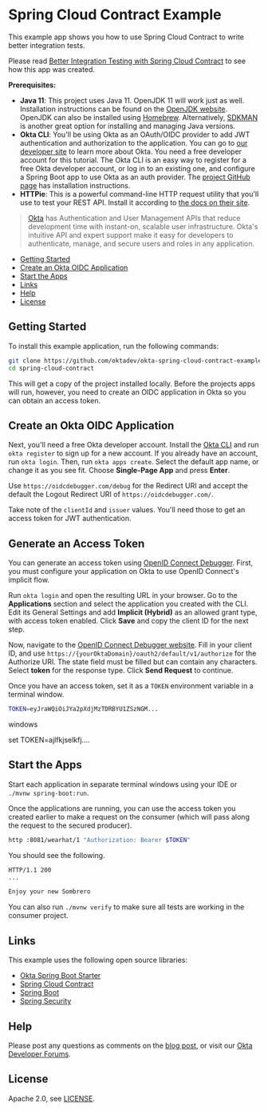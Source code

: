 # Spring Cloud Contract Example

This example app shows you how to use Spring Cloud Contract to write better integration tests.

Please read [Better Integration Testing with Spring Cloud Contract][blog] to see how this app was created.

**Prerequisites:**

- **Java 11**: This project uses Java 11. OpenJDK 11 will work just as well. Installation instructions can be found on the [OpenJDK website](https://openjdk.java.net/install/). OpenJDK can also be installed using [Homebrew](https://brew.sh/). Alternatively, [SDKMAN](https://sdkman.io/) is another great option for installing and managing Java versions.
- **Okta CLI**: You'll be using Okta as an OAuth/OIDC provider to add JWT authentication and authorization to the application. You can go to [our developer site](https://developer.okta.com) to learn more about Okta. You need a free developer account for this tutorial. The Okta CLI is an easy way to register for a free Okta developer account, or log in to an existing one, and configure a Spring Boot app to use Okta as an auth provider. The [project GitHub page](https://github.com/okta/okta-cli) has installation instructions.
- **HTTPie**: This is a powerful command-line HTTP request utility that you'll use to test your REST API. Install it according to [the docs on their site](https://httpie.org/doc#installation).

> [Okta](https://developer.okta.com/) has Authentication and User Management APIs that reduce development time with instant-on, scalable user infrastructure. Okta's intuitive API and expert support make it easy for developers to authenticate, manage, and secure users and roles in any application.

* [Getting Started](#getting-started)
* [Create an Okta OIDC Application](#create-an-okta-oidc-application)
* [Start the Apps](#start-the-apps)
* [Links](#links)
* [Help](#help)
* [License](#license)

## Getting Started

To install this example application, run the following commands:

```bash
git clone https://github.com/oktadev/okta-spring-cloud-contract-example.git spring-cloud-contract
cd spring-cloud-contract
```

This will get a copy of the project installed locally. Before the projects apps will run, however, you need to create an OIDC application in Okta so you can obtain an access token.

## Create an Okta OIDC Application

Next, you'll need a free Okta developer account. Install the [Okta CLI](https://cli.okta.com/) and run `okta register` to sign up for a new account. If you already have an account, run `okta login`. Then, run `okta apps create`. Select the default app name, or change it as you see fit. Choose **Single-Page App** and press **Enter**.

Use `https://oidcdebugger.com/debug` for the Redirect URI and accept the default the Logout Redirect URI of `https://oidcdebugger.com/`.

Take note of the `clientId` and `issuer` values. You'll need those to get an access token for JWT authentication.

## Generate an Access Token

You can generate an access token using [OpenID Connect Debugger](https://oidcdebugger.com/). First, you must configure your application on Okta to use OpenID Connect's implicit flow.

Run `okta login` and open the resulting URL in your browser. Go to the **Applications** section and select the application you created with the CLI. Edit its General Settings and add **Implicit (Hybrid)** as an allowed grant type, with access token enabled. Click **Save** and copy the client ID for the next step.

Now, navigate to the [OpenID Connect Debugger website](https://oidcdebugger.com/). Fill in your client ID, and use `https://{yourOktaDomain}/oauth2/default/v1/authorize` for the Authorize URI. The state field must be filled but can contain any characters. Select **token** for the response type. Click **Send Request** to continue.

Once you have an access token, set it as a `TOKEN` environment variable in a terminal window.

```bash
TOKEN=eyJraWQiOiJYa2pXdjMzTDRBYU1ZSzNGM...
```

windows

set TOKEN=ajlfkjselkfj....

## Start the Apps

Start each application in separate terminal windows using your IDE or `./mvnw spring-boot:run`.

Once the applications are running, you can use the access token you created earlier to make a request on the consumer (which will pass along the request to the secured producer).

```bash
http :8081/wearhat/1 "Authorization: Bearer $TOKEN"
```

You should see the following.

```bash
HTTP/1.1 200 
...

Enjoy your new Sombrero
```

You can also run `./mvnw verify` to make sure all tests are working in the consumer project.

## Links

This example uses the following open source libraries:

* [Okta Spring Boot Starter](https://github.com/okta/okta-spring-boot)
* [Spring Cloud Contract](https://spring.io/projects/spring-cloud-contract)
* [Spring Boot](https://spring.io/projects/spring-boot)
* [Spring Security](https://spring.io/projects/spring-security)

## Help

Please post any questions as comments on the [blog post][blog], or visit our [Okta Developer Forums](https://devforum.okta.com/).

## License

Apache 2.0, see [LICENSE](LICENSE).

[blog]: https://developer.okta.com/blog/2022/02/01/spring-cloud-contract
